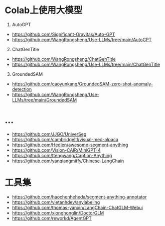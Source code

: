 # Colab上使用大模型
1. AutoGPT
- https://github.com/Significant-Gravitas/Auto-GPT
- https://github.com/WangRongsheng/Use-LLMs/tree/main/AutoGPT
2. ChatGenTitle
- https://github.com/WangRongsheng/ChatGenTitle
- https://github.com/WangRongsheng/Use-LLMs/tree/main/ChatGenTitle
3. GroundedSAM
- https://github.com/caoyunkang/GroundedSAM-zero-shot-anomaly-detection
- https://github.com/WangRongsheng/Use-LLMs/tree/main/GroundedSAM

# ...
- https://github.com/JJGO/UniverSeg
- https://github.com/cambridgeltl/visual-med-alpaca
- https://github.com/Hedlen/awesome-segment-anything
- https://github.com/Vision-CAIR/MiniGPT-4
- https://github.com/ttengwang/Caption-Anything
- https://github.com/yanqiangmiffy/Chinese-LangChain

# 工具集

- https://github.com/haochenheheda/segment-anything-annotator
- https://github.com/vietanhdev/anylabeling
- https://github.com/thomas-yanxin/LangChain-ChatGLM-Webui
- https://github.com/xionghonglin/DoctorGLM
- https://github.com/reworkd/AgentGPT
